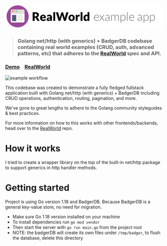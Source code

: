 # ![RealWorld Example App](logo.png)

> ### Golang net/http (with generics) + BadgerDB codebase containing real world examples (CRUD, auth, advanced patterns, etc) that adheres to the [RealWorld](https://github.com/gothinkster/realworld) spec and API.


### [Demo](https://demo.realworld.io/)&nbsp;&nbsp;&nbsp;&nbsp;[RealWorld](https://github.com/gothinkster/realworld)

![example workflow](https://github.com/borosr/realworld-go/actions/workflows/go.yml/badge.svg)


This codebase was created to demonstrate a fully fledged fullstack application built with Golang net/http (with generics) + BadgerDB including CRUD operations, authentication, routing, pagination, and more.

We've gone to great lengths to adhere to the Golang community styleguides & best practices.

For more information on how to this works with other frontends/backends, head over to the [RealWorld](https://github.com/gothinkster/realworld) repo.


# How it works

I tried to create a wrapper library on the top of the built-in net/http package to support generics in http handler methods.

# Getting started

Project is using Go version 1.18 and BadgerDB. Because BadgerDB is a general key-value store, no need for migration.

- Make sure Go 1.18 version installed on your machine
- To install dependencies run `go mod vendor`
- Then start the server with `go run main.go` from the project root
- NOTE: the badgerDB will create its own files under `/tmp/badger`, to flush the database, delete this directory
